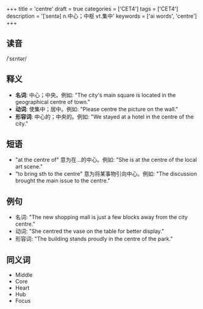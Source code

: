 +++
title = 'centre'
draft = true
categories = ['CET4']
tags = ['CET4']
description = '[ˈsentə] n.中心；中枢 vt.集中'
keywords = ['ai words', 'centre']
+++

## 读音
/ˈsɛntər/

## 释义
- **名词**: 中心；中央。例如: "The city's main square is located in the geographical centre of town."
- **动词**: 使集中；居中。例如: "Please centre the picture on the wall."
- **形容词**: 中心的；中央的。例如: "We stayed at a hotel in the centre of the city."

## 短语
- "at the centre of" 意为在...的中心。例如: "She is at the centre of the local art scene."
- "to bring sth to the centre" 意为将某事物引向中心。例如: "The discussion brought the main issue to the centre."

## 例句
- 名词: "The new shopping mall is just a few blocks away from the city centre."
- 动词: "She centred the vase on the table for better display."
- 形容词: "The building stands proudly in the centre of the park."

## 同义词
- Middle
- Core
- Heart
- Hub
- Focus
